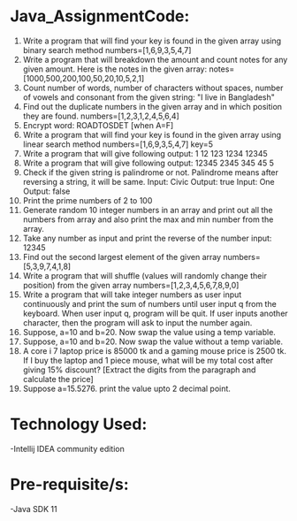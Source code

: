 # Java_AssignmentCode:

1. Write a program that will find your key is found in the given array using binary search method
numbers=[1,6,9,3,5,4,7]
2. Write a program that will breakdown the amount and count notes for any given amount. Here is the notes in the given array: 
notes=[1000,500,200,100,50,20,10,5,2,1]
3. Count number of words, number of characters without spaces, number of vowels and consonant from the given string:
"I live in Bangladesh"
4. Find out the duplicate numbers in the given array and in which position they are found.
numbers=[1,2,3,1,2,4,5,6,4]
5. Encrypt word: ROADTOSDET [when A=F]
6. Write a program that will find your key is found in the given array using linear search method
numbers=[1,6,9,3,5,4,7]
key=5
7. Write a program that will give following output:
1
12
123
1234
12345
8. Write a program that will give following output:
12345
2345
345
45
5
9. Check if the given string is palindrome or not. Palindrome means after reversing a string, it will be same.
Input: Civic
Output: true
Input: One
Output: false
10. Print the prime numbers of 2 to 100
11. Generate random 10 integer numbers in an array and print out all the numbers from array and also print the max and min number
    from the array.
12. Take any number as input and print the reverse of the number
input: 12345
13. Find out the second largest element of the given array
numbers=[5,3,9,7,4,1,8]
14. Write a program that will shuffle (values will randomly change their position) from the given array
numbers=[1,2,3,4,5,6,7,8,9,0]
15. Write a program that will take integer numbers as user input continuously and print the sum of numbers until user input q from the 
keyboard. When user input q, program will be quit. If user inputs another character, then the program will ask to input the number again.
16. Suppose, a=10 and b=20. Now swap the value using a temp variable.
17. Suppose, a=10 and b=20. Now swap the value without a temp variable.
18. A core i 7 laptop price is 85000 tk and a gaming mouse price is 2500 tk. If I buy the laptop and 1 piece mouse, what will be my total
cost after giving 15% discount? [Extract the digits from the paragraph and calculate the price]
19. Suppose a=15.5276. print the value upto 2 decimal point.

# Technology Used:
-Intellij IDEA community edition
# Pre-requisite/s:
-Java SDK 11








